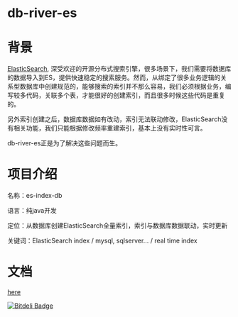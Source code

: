# db-river-es
<h1>背景</h1>
<p style="font-size: 14px;">  <a href="https://github.com/elastic/elasticsearch">ElasticSearch</a>, 深受欢迎的开源分布式搜索引擎，很多场景下，我们需要将数据库的数据导入到ES，提供快速稳定的搜索服务。然而，从绑定了很多业务逻辑的关系型数据库中创建规范的，能够搜索的索引并不那么容易，我们必须根据业务，编写较多代码，关联多个表，才能很好的创建索引，而且很多时候这些代码是重复的。
<p style="font-size: 14px;">  另外索引创建之后，数据库数据如有改动，索引无法联动修改，ElasticSearch没有相关功能，我们只能根据修改频率重建索引，基本上没有实时性可言。</p>
<p style="font-size: 14px;">  db-river-es正是为了解决这些问题而生。</p>
<h1>项目介绍</h1>
<p style="font-size: 14px;">   名称：es-index-db</p>
<p style="font-size: 14px;">   语言：纯java开发</p>
<p style="font-size: 14px;">   定位：从数据库创建ElasticSearch全量索引，索引与数据库数据联动，实时更新</p>
<p style="font-size: 14px;">   关键词：ElasticSearch index / mysql, sqlserver... / real time index </p>
<h1>文档</h1>
<p style="font-size: 14px;"> <a href="https://github.com/wxingyl/db-river-elasticsearch/wiki">here</a></p>



[![Bitdeli Badge](https://d2weczhvl823v0.cloudfront.net/wxingyl/es-index-db/trend.png)](https://bitdeli.com/free "Bitdeli Badge")

